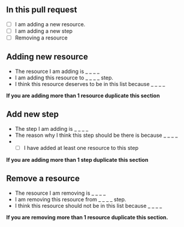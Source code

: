 ## In this pull request
- [ ]  I am adding a new resource.
- [ ]  I am adding a new step
- [ ] Removing a resource

## Adding new resource
* The resource I am adding is _ _ _ _
* I am adding this resource to _ _ _ _ step.
* I think this resource deserves to be in this list because _ _ _ _

**If you are adding more than 1 resource duplicate this section**

## Add new step
* The step I am adding is _ _ _ _
* The reason why I think this step should be there is because _ _ _ _
* - [ ] I have added at least one resource to this step 

**If you are adding more than 1 step duplicate this section**

## Remove a resource
* The resource I am removing is _ _ _ _
* I am removing this resource from _ _ _ _ step.
* I think this resource should not be in this list because _ _ _ _

**If you are removing more than 1 resource duplicate this section.**
